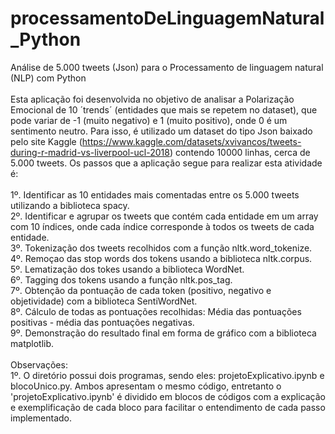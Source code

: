 # processamentoDeLinguagemNatural_Python
Análise de 5.000 tweets (Json) para o Processamento de linguagem natural (NLP) com Python
<br/><br/>
Esta aplicação foi desenvolvida no objetivo de analisar a Polarização Emocional de 10 ´trends´ (entidades que mais se repetem no dataset), que pode variar de -1 (muito negativo) e 1 (muito positivo), onde 0 é um sentimento neutro. Para isso, é utilizado um dataset do tipo Json baixado pelo site Kaggle (https://www.kaggle.com/datasets/xvivancos/tweets-during-r-madrid-vs-liverpool-ucl-2018) contendo 10000 linhas, cerca de 5.000 tweets. Os passos que a aplicação segue para realizar esta atividade é:
<br/><br/>
1º. Identificar as 10 entidades mais comentadas entre os 5.000 tweets utilizando a biblioteca spacy. <br/>
2º. Identificar e agrupar os tweets que contém cada entidade em um array com 10 índices, onde cada índice corresponde à todos os tweets de cada entidade. <br/>
3º. Tokenização dos tweets recolhidos com a função nltk.word_tokenize. <br/>
4º. Remoçao das stop words dos tokens usando a biblioteca nltk.corpus. <br/>
5º. Lematização dos tokes usando a biblioteca WordNet. <br/>
6º. Tagging dos tokens usando a função nltk.pos_tag. <br/>
7º. Obtenção da pontuação de cada token (positivo, negativo e objetividade) com a biblioteca SentiWordNet. <br/>
8º. Cálculo de todas as pontuações recolhidas: Média das pontuações positivas - média das pontuações negativas. <br/>
9º. Demonstração do resultado final em forma de gráfico com a biblioteca matplotlib. <br/>
<br/>
Observações:<br/>
1º. O diretório possui dois programas, sendo eles: projetoExplicativo.ipynb e blocoUnico.py. Ambos apresentam o mesmo código, entretanto o 'projetoExplicativo.ipynb' é dividido em blocos de códigos com a explicação e exemplificação de cada bloco para facilitar o entendimento de cada passo implementado.
